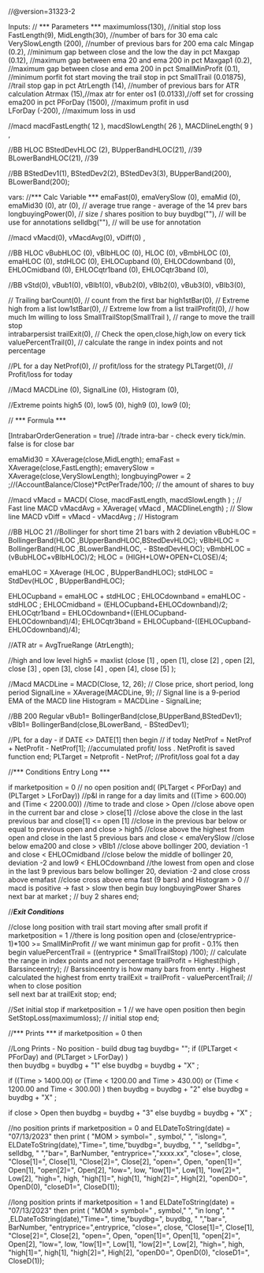 //@version=31323-2

Inputs: // *** Parameters ***
maximumloss(130), //initial stop loss 
FastLength(9),
MidLength(30), //number of bars for 30 ema calc
VerySlowLength (200), //number of previous bars for 200 ema calc
Mingap (0.2),  //minimum gap between close and the low the day in pct
Maxgap (0.12), //maximum gap between ema 20 and ema 200 in pct 
Maxgap1 (0.2), //maximum gap between close and ema 200 in pct 
SmallMinProfit (0.1), //minimum porfit fot start moving the trail stop in pct
SmallTrail (0.01875),  //trail stop gap in pct
AtrLength (14), //number of previous bars for ATR calculation
Atrmax (15),//max atr for enter 
os1 (0.0133),//off set for crossing ema200 in pct
PForDay (1500), //maximum profit in usd  
LForDay (-200), //maximum loss in usd  

//macd
macdFastLength( 12 ), 
macdSlowLength( 26 ), 
MACDlineLength( 9 ) ,

//BB HLOC
BStedDevHLOC (2), 
BUpperBandHLOC(21), //39
BLowerBandHLOC(21), //39

//BB
BStedDev1(1),
BStedDev2(2), 
BStedDev3(3),
BUpperBand(200),
BLowerBand(200);

vars: //*** Calc Variable ***
emaFast(0),
emaVerySlow (0),
emaMid (0),
emaMid30 (0),
atr (0), // average true range - average of the 14 prev bars 
longbuyingPower(0), // size / shares position to buy 
buydbg(""), // will be use for annotations
selldbg(""), // will be use for annotation

//macd
vMacd(0), 
vMacdAvg(0), 
vDiff(0) ,

//BB HLOC
vBubHLOC (0),
vBlbHLOC (0),
HLOC  (0),
vBmbHLOC (0),
emaHLOC (0),
stdHLOC (0),
EHLOCupband  (0),
EHLOCdownband  (0),
EHLOCmidband (0),
EHLOCqtr1band (0),
EHLOCqtr3band (0),

//BB
vStd(0),
vBub1(0),
vBlb1(0),
vBub2(0),
vBlb2(0),
vBub3(0),
vBlb3(0),

// Trailing
barCount(0), // count from the first bar
high1stBar(0), // Extreme high from a list 
low1stBar(0), // Extreme low from a list 
trailProfit(0), // how much Im willing to loss
SmallTrailStop(SmallTrail ), // range to move the traill stop  
intrabarpersist trailExit(0), // Check the open,close,high,low on every tick
valuePercentTrail(0), // calculate the range in index points and not percentage 

//PL for a day
NetProf(0), // profit/loss for the strategy
PLTarget(0), // Profit/loss for today
        
//Macd
MACDLine (0),
SignalLine (0),
Histogram (0),


//Extreme points
high5 (0),
low5 (0),
high9 (0),
low9 (0);

// *** Formula ***

[IntrabarOrderGeneration = true] //trade intra-bar - check every tick/min. false is for close bar 

emaMid30 = XAverage(close,MidLength); 
emaFast = XAverage(close,FastLength);
emaverySlow = XAverage(close,VerySlowLength);
longbuyingPower = 2 ;//(AccountBalance/Close)*PctPerTrade/100; // the amount of shares to buy 

//macd
vMacd = MACD( Close, macdFastLength, macdSlowLength ) ; // Fast line MACD
vMacdAvg = XAverage( vMacd , MACDlineLength) ; // Slow line MACD
vDiff = vMacd - vMacdAvg ; // Histogram

//BB HLOC 21 //Bollinger for short time 21 bars with 2 deviation
vBubHLOC = BollingerBand(HLOC ,BUpperBandHLOC,BStedDevHLOC);
vBlbHLOC = BollingerBand(HLOC ,BLowerBandHLOC, - BStedDevHLOC);
vBmbHLOC = (vBubHLOC+vBlbHLOC)/2;
HLOC = (HIGH+LOW+OPEN+CLOSE)/4;

emaHLOC = XAverage (HLOC , BUpperBandHLOC);
stdHLOC = StdDev(HLOC , BUpperBandHLOC);

EHLOCupband = emaHLOC + stdHLOC ;
EHLOCdownband = emaHLOC  - stdHLOC ;
EHLOCmidband = (EHLOCupband+EHLOCdownband)/2;
EHLOCqtr1band = EHLOCdownband+((EHLOCupband-EHLOCdownband)/4);
EHLOCqtr3band = EHLOCupband-((EHLOCupband-EHLOCdownband)/4);

//ATR
atr =  AvgTrueRange (AtrLength);

//high and low level
high5 = maxlist (close [1] , open [1], close [2] , open [2], close [3] , open [3], close [4] , 
open [4], close [5] );

//Macd
MACDLine = MACD(Close, 12, 26); // Close price, short period, long period
SignalLine = XAverage(MACDLine, 9); // Signal line is a 9-period EMA of the MACD line
Histogram = MACDLine - SignalLine;

//BB 200 Regular
vBub1= BollingerBand(close,BUpperBand,BStedDev1);
vBlb1= BollingerBand(close,BLowerBand, - BStedDev1);

//PL for a day - 
if DATE <> DATE[1] then begin // if today
NetProf = NetProf + NetProfit - NetProf[1]; //accumulated profit/ loss . NetProfit is saved function
end;
PLTarget = Netprofit - NetProf; //Profit/loss goal fot a day 

//*** Conditions Entry Long ***

if marketposition = 0 // no open position
and( (PLTarget < PForDay) and (PLTarget > LForDay)) //p&l in range for a day limits
and
((Time > 600.00) and (Time < 2200.00)) //time to trade
and
close > Open //close above open in the current bar
and
close > close[1] //close above the close in the last previous bar
and
close[1] <= open [1] //close in the previous bar below or equal to previous open
and
close > high5 //close above the highest from open and close in the last 5 previous bars
and
close < emaVerySlow //close below ema200
and
close > vBlb1 //close above bollinger 200, deviation -1
and
close < EHLOCmidband //close below the middle of bollinger 20, deviation -2
and
low9 < EHLOCdownband //the lowest from open and close in the last 9 previous bars below bollinger 20, deviation -2
and 
close cross above emafast //close cross above ema fast (9 bars)
and
Histogram > 0  // macd is positive -> fast > slow 
then begin
buy longbuyingPower Shares next bar at market  ; // buy 2 shares
end;

//***Exit Conditions***

//close long position with trail start moving after small profit 
if marketposition = 1 //there is long position open
and
(close/entryprice-1)*100 >= SmallMinProfit  // we want minimun gap for profit - 0.1% 
then begin
valuePercentTrail = ((entryprice * SmallTrailStop) /100); // calculate the range in index points and not percentage 
trailProfit = Highest(high , Barssinceentry); // Barssinceentry is how many bars from enrty . Highest calculated the highest from enrty
trailExit = trailProfit - valuePercentTrail; // when to close position    
sell next bar at trailExit stop;
end;

//Set initial stop
if marketposition = 1 // we have open position
then begin
SetStopLoss(maximumloss); // initial stop 
end;

//*** Prints ***
if marketposition = 0 then 

//Long Prints - No position - build dbug tag
buydbg= ""; 
if ((PLTarget < PForDay) and (PLTarget > LForDay) )  
 then buydbg = buydbg + "1" 
 else buydbg = buydbg + "X" ;

if ((Time > 1400.00) or (Time < 1200.00 and Time > 430.00) or (Time < 1200.00 and Time < 300.00) )
 then buydbg = buydbg + "2" 
 else buydbg = buydbg + "X" ;

if close > Open  then
 buydbg = buydbg + "3" 
 else buydbg = buydbg + "X" ;


//no position prints
if marketposition = 0  and ELDateToString(date) = "07/13/2023"  then
print ( "MOM  > symbol=" , symbol," ", "islong=", ELDateToString(date),"Time=", time,"buydbg=", buydbg, "  ", "selldbg=", selldbg,
 "     ","bar=", BarNumber,
"entryprice=","xxxx.xx", 
"close=", close, 
"Close[1]=", Close[1], "Close[2]=", Close[2],
"open=", Open, "open[1]=", Open[1], "open[2]=", Open[2],
"low=", low, "low[1]=", Low[1], "low[2]=", Low[2],
"high=", high, "high[1]=", high[1], "high[2]=", High[2],
"openD0=", OpenD(0), "closeD1=", CloseD(1));


//long position prints
if marketposition = 1 and ELDateToString(date) = "07/13/2023" then 
print ( "MOM   > symbol=" , symbol," ",  "in long", "      "
,ELDateToString(date),"Time=", time,"buydbg=", buydbg, "     ","bar=", BarNumber,
"entryprice=",entryprice, 
"close=", close, 
"Close[1]=", Close[1], "Close[2]=", Close[2],
"open=", Open, "open[1]=", Open[1], "open[2]=", Open[2],
"low=", low, "low[1]=", Low[1], "low[2]=", Low[2],
"high=", high, "high[1]=", high[1], "high[2]=", High[2],
"openD0=", OpenD(0), "closeD1=", CloseD(1));

